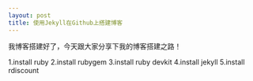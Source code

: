 ```yaml
---
layout: post
title: 使用Jekyll在Github上搭建博客
---
```


我博客搭建好了，今天跟大家分享下我的博客搭建之路！

1.install ruby
2.install rubygem
3.install ruby devkit
4.install jekyll
5.install rdiscount